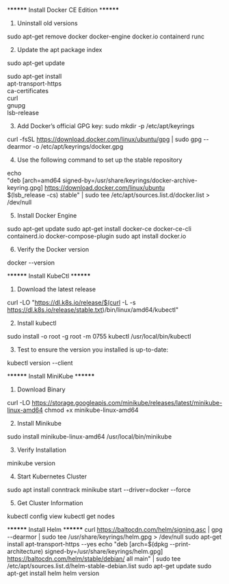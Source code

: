 \***\*\*\*\*\*** Install Docker CE Edition \***\*\*\*\*\***

1. Uninstall old versions

sudo apt-get remove docker docker-engine docker.io containerd runc

2. Update the apt package index

sudo apt-get update

sudo apt-get install \
 apt-transport-https \
 ca-certificates \
 curl \
 gnupg \
 lsb-release

3. Add Docker’s official GPG key:
   sudo mkdir -p /etc/apt/keyrings

curl -fsSL https://download.docker.com/linux/ubuntu/gpg | sudo gpg --dearmor -o /etc/apt/keyrings/docker.gpg

4. Use the following command to set up the stable repository

echo \
 "deb [arch=amd64 signed-by=/usr/share/keyrings/docker-archive-keyring.gpg] https://download.docker.com/linux/ubuntu \
 $(lsb_release -cs) stable" | sudo tee /etc/apt/sources.list.d/docker.list > /dev/null

5. Install Docker Engine

sudo apt-get update
sudo apt-get install docker-ce docker-ce-cli containerd.io docker-compose-plugin
sudo apt install docker.io

6. Verify the Docker version

docker --version

\***\*\*\*\*\*** Install KubeCtl \***\*\*\*\*\***

1. Download the latest release

curl -LO "https://dl.k8s.io/release/$(curl -L -s https://dl.k8s.io/release/stable.txt)/bin/linux/amd64/kubectl"

2. Install kubectl

sudo install -o root -g root -m 0755 kubectl /usr/local/bin/kubectl

3. Test to ensure the version you installed is up-to-date:

kubectl version --client

\***\*\*\*\*\*** Install MiniKube \***\*\*\*\*\***

1. Download Binary

curl -LO https://storage.googleapis.com/minikube/releases/latest/minikube-linux-amd64
chmod +x minikube-linux-amd64

2. Install Minikube

sudo install minikube-linux-amd64 /usr/local/bin/minikube

3. Verify Installation

minikube version

4. Start Kubernetes Cluster

sudo apt install conntrack
minikube start --driver=docker --force

5. Get Cluster Information

kubectl config view
kubectl get nodes

\***\*\*\*\*\*** Install Helm \***\*\*\*\*\***
curl https://baltocdn.com/helm/signing.asc | gpg --dearmor | sudo tee /usr/share/keyrings/helm.gpg > /dev/null
sudo apt-get install apt-transport-https --yes
echo "deb [arch=$(dpkg --print-architecture) signed-by=/usr/share/keyrings/helm.gpg] https://baltocdn.com/helm/stable/debian/ all main" | sudo tee /etc/apt/sources.list.d/helm-stable-debian.list
sudo apt-get update
sudo apt-get install helm
helm version
